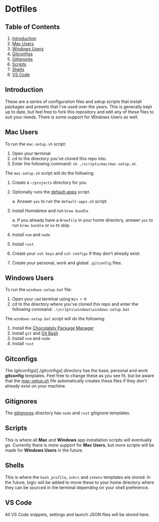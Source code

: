 # Dotfiles

## Table of Contents

1. [Introduction](#introduction)
2. [Mac Users](#mac-users)
3. [Windows Users](#windows-users)
4. [Gitconfigs](#gitconfigs)
5. [Gitignores](#gitignores)
6. [Scripts](#scripts)
7. [Shells](#shells)
8. [VS Code](#vs-code)

## Introduction

These are a series of configuration files and setup scripts that install packages and presets that I've used over the years. This is generally kept up to date, but feel free to fork this repository and edit any of these files to suit your needs. There is some support for Windows Users as well.

## Mac Users

To run the `mac-setup.sh` script:

1. Open your terminal
2. cd to the directory you've cloned this repo into.
3. Enter the following command: `sh ./scripts/mac/mac-setup.sh`.

The `mac-setup.sh` script will do the following:

1. Create a `~/projects` directory for you
2. Optionally runs the [default-apps](./scripts/default-apps.sh) script.

   a. Answer `yes` to run the `default-apps.sh` script.

3. Install Homebrew and run `brew bundle`

   a. If you already have a `Brewfile` in your home directory, answer `yes` to run `brew bundle` or `no` to skip.

4. Install `nvm` and `node`
5. Install `rust`
6. Create your `ssh keys` and `ssh configs` if they don't already exist.
7. Create your personal, work and global `.gitconfig` files.

## Windows Users

To run the `windows-setup.bat` file:

1. Open your `cmd` terminal using `Win + R`
2. cd to the directory where you've cloned this repo and enter the following command: `.\scripts\windows\windows-setup.bat`

The `windows-setup.bat` script will do the following:

1. Install the [Chocolately Package Manager](https://chocolatey.org/)
2. Install `git` and [Git Bash](https://gitforwindows.org/)
3. Install `nvm` and `node`
4. Install `rust`

## Gitconfigs

The (gitconfigs)[./gitconfigs] directory has the base, personal and work **gitconfig** templates. Feel free to change these as you see fit, but be aware that the [mac-setup.sh](./mac-setup.sh) file automatically creates these files if they don't already exist on your machine.

## Gitignores

The [gitignores](./gitignores) directory has `node` and `rust` gitignore templates.

## Scripts

This is where all **Mac** and **Windows** app installation scripts will eventually go. Currently there is more support for **Mac Users**, but more scripts will be made for **Windows Users** in the future.

## Shells

This is where the `bash_profile`, `zshrc` and `zshenv` templates are stored. In the future, logic will be added to move these to your home directory where they can be sourced in the terminal depending on your shell preference.

## VS Code

All VS Code snippets, settings and launch JSON files will be stored here.
